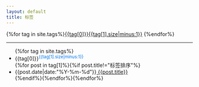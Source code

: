 ```yaml
---
layout: default
title: 标签
---
```


<div>
{%for tag in site.tags%}<a class="tagbox" href="#{{tag[0]}}">{{tag[0]}}<span>{{tag[1].size|minus:1}}</span></a> {%endfor%}
</div>

<hr>
<ul class="listing">
{%for tag in site.tags%}<li class="listing-seperator" id="{{tag[0]}}">{{tag[0]}}<sup style="color:#07e">{{tag[1].size|minus:1}}</sup></li>
{%for post in tag[1]%}{%if post.title!="标签排序"%}<li class="listing-item"><time>{{post.date|date:"%Y-%m-%d"}}</time><a href="{{site.url}}{{post.url}}"> {{post.title}}</a></li>{%endif%}{%endfor%}{%endfor%}
</ul>
